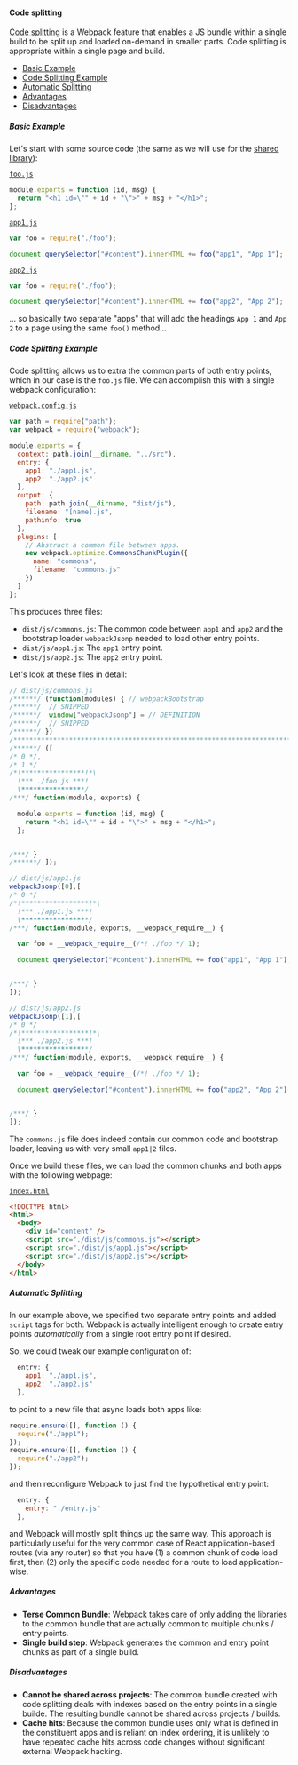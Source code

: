#### Code splitting

[Code splitting](http://webpack.github.io/docs/code-splitting.html) is a Webpack
feature that enables a JS bundle within a single build to be split up and loaded
on-demand in smaller parts. Code splitting is appropriate within a single page
and build.

<!-- MarkdownTOC autolink=true depth=5 bracket=round -->

- [Basic Example](#basic-example)
- [Code Splitting Example](#code-splitting-example)
- [Automatic Splitting](#automatic-splitting)
- [Advantages](#advantages)
- [Disadvantages](#disadvantages)

<!-- /MarkdownTOC -->

##### Basic Example

Let's start with some source code (the same as we will use for the
[shared library](./webpack-shared-libs.md)):

[`foo.js`](../../examples/frontend/src/foo.js)

```js
module.exports = function (id, msg) {
  return "<h1 id=\"" + id + "\">" + msg + "</h1>";
};
```

[`app1.js`](../../examples/frontend/src/app1.js)

```js
var foo = require("./foo");

document.querySelector("#content").innerHTML += foo("app1", "App 1");
```

[`app2.js`](../../examples/frontend/src/app2.js)

```js
var foo = require("./foo");

document.querySelector("#content").innerHTML += foo("app2", "App 2");
```

... so basically two separate "apps" that will add the headings `App 1` and
`App 2` to a page using the same `foo()` method...

##### Code Splitting Example

Code splitting allows us to extra the common parts of both entry points, which
in our case is the `foo.js` file. We can accomplish this with a single webpack
configuration:

[`webpack.config.js`](../../examples/frontend/webpack-code-splitting/webpack.config.js)


```js
var path = require("path");
var webpack = require("webpack");

module.exports = {
  context: path.join(__dirname, "../src"),
  entry: {
    app1: "./app1.js",
    app2: "./app2.js"
  },
  output: {
    path: path.join(__dirname, "dist/js"),
    filename: "[name].js",
    pathinfo: true
  },
  plugins: [
    // Abstract a common file between apps.
    new webpack.optimize.CommonsChunkPlugin({
      name: "commons",
      filename: "commons.js"
    })
  ]
};
```

This produces three files:

* `dist/js/commons.js`: The common code between `app1` and `app2` and the
  bootstrap loader `webpackJsonp` needed to load other entry points.
* `dist/js/app1.js`: The `app1` entry point.
* `dist/js/app2.js`: The `app2` entry point.

Let's look at these files in detail:

```js
// dist/js/commons.js
/******/ (function(modules) { // webpackBootstrap
/******/  // SNIPPED
/******/  window["webpackJsonp"] = // DEFINITION
/******/  // SNIPPED
/******/ })
/************************************************************************/
/******/ ([
/* 0 */,
/* 1 */
/*!****************!*\
  !*** ./foo.js ***!
  \****************/
/***/ function(module, exports) {

  module.exports = function (id, msg) {
    return "<h1 id=\"" + id + "\">" + msg + "</h1>";
  };


/***/ }
/******/ ]);
```

```js
// dist/js/app1.js
webpackJsonp([0],[
/* 0 */
/*!*****************!*\
  !*** ./app1.js ***!
  \*****************/
/***/ function(module, exports, __webpack_require__) {

  var foo = __webpack_require__(/*! ./foo */ 1);

  document.querySelector("#content").innerHTML += foo("app1", "App 1");


/***/ }
]);
```

```js
// dist/js/app2.js
webpackJsonp([1],[
/* 0 */
/*!*****************!*\
  !*** ./app2.js ***!
  \*****************/
/***/ function(module, exports, __webpack_require__) {

  var foo = __webpack_require__(/*! ./foo */ 1);

  document.querySelector("#content").innerHTML += foo("app2", "App 2");


/***/ }
]);
```

The `commons.js` file does indeed contain our common code and bootstrap loader,
leaving us with very small `app1|2` files.

Once we build these files, we can load the common chunks and both apps with the
following webpage:

[`index.html`](../../examples/frontend/webpack-code-splitting/index.html)

```html
<!DOCTYPE html>
<html>
  <body>
    <div id="content" />
    <script src="./dist/js/commons.js"></script>
    <script src="./dist/js/app1.js"></script>
    <script src="./dist/js/app2.js"></script>
  </body>
</html>
```

##### Automatic Splitting

In our example above, we specified two separate entry points and added `script`
tags for both. Webpack is actually intelligent enough to create entry points
_automatically_ from a single root entry point if desired.

So, we could tweak our example configuration of:

```js
  entry: {
    app1: "./app1.js",
    app2: "./app2.js"
  },
```

to point to a new file that async loads both apps like:

```js
require.ensure([], function () {
  require("./app1");
});
require.ensure([], function () {
  require("./app2");
});
```

and then reconfigure Webpack to just find the hypothetical entry point:

```js
  entry: {
    entry: "./entry.js"
  },
```

and Webpack will mostly split things up the same way. This approach is
particularly useful for the very common case of React application-based routes
(via any router) so that you have (1) a common chunk of code load first, then
(2) only the specific code needed for a route to load application-wise.

##### Advantages

* **Terse Common Bundle**: Webpack takes care of only adding the libraries to
  the common bundle that are actually common to multiple chunks / entry points.
* **Single build step**: Webpack generates the common and entry point chunks
  as part of a single build.

##### Disadvantages

* **Cannot be shared across projects**: The common bundle created with code
  splitting deals with indexes based on the entry points in a single builde.
  The resulting bundle cannot be shared across projects / builds.
* **Cache hits**: Because the common bundle uses only what is defined in the
  constituent apps and is reliant on index ordering, it is unlikely to have
  repeated cache hits across code changes without significant external Webpack
  hacking.
